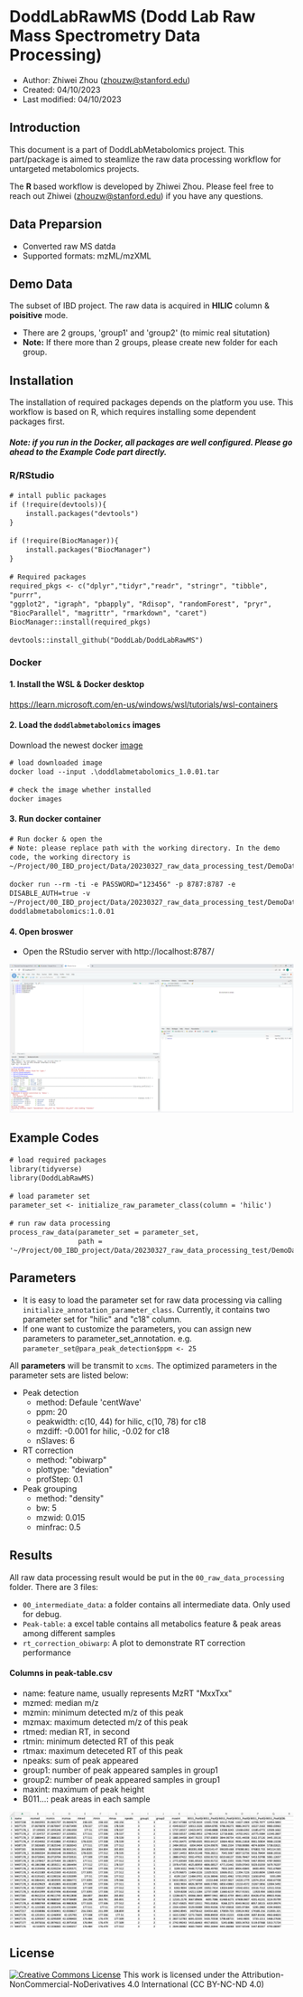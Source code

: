 # DoddLabRawMS (Dodd Lab Raw Mass Spectrometry Data Processing)
- Author: Zhiwei Zhou (zhouzw@stanford.edu)
- Created: 04/10/2023
- Last modified: 04/10/2023

## Introduction
This document is a part of DoddLabMetabolomics project. This part/package is aimed to steamlize the raw data processing workflow for untargeted metabolomics projects. 

The **R** based workflow is developed by Zhiwei Zhou. Please feel free to reach out Zhiwei (zhouzw@stanford.edu) if you have any questions.

## Data Preparsion
- Converted raw MS datda
- Supported formats: mzML/mzXML

## Demo Data
The subset of IBD project. The raw data is acquired in **HILIC** column & **poisitive** mode. 
- There are 2 groups, 'group1' and 'group2' (to mimic real situtation)
- **Note:** If there more than 2 groups, please create new folder for each group.


## Installation
The installation of required packages depends on the platform you use. This workflow is based on R, which requires installing some dependent packages first. 

##### Note: if you run in the Docker, all packages are well configured. Please go ahead to the Example Code part directly.

### R/RStudio
```
# intall public packages
if (!require(devtools)){
    install.packages("devtools")
}

if (!require(BiocManager)){
    install.packages("BiocManager")
}

# Required packages
required_pkgs <- c("dplyr","tidyr","readr", "stringr", "tibble", "purrr",
"ggplot2", "igraph", "pbapply", "Rdisop", "randomForest", "pryr", "BiocParallel", "magrittr", "rmarkdown", "caret")
BiocManager::install(required_pkgs)

devtools::install_github("DoddLab/DoddLabRawMS")
```

### Docker
#### 1. Install the WSL & Docker desktop
https://learn.microsoft.com/en-us/windows/wsl/tutorials/wsl-containers

#### 2. Load the `doddlabmetabolomics` images
Download the newest docker [image](https://drive.google.com/drive/folders/1EQmXRtd57-uywytf_J8d7GXtBfkO_rKX?usp=share_link) 
```
# load downloaded image
docker load --input .\doddlabmetabolomics_1.0.01.tar

# check the image whether installed
docker images
```

#### 3. Run docker container
```
# Run docker & open the 
# Note: please replace path with the working directory. In the demo code, the working directory is ~/Project/00_IBD_project/Data/20230327_raw_data_processing_test/DemoData

docker run --rm -ti -e PASSWORD="123456" -p 8787:8787 -e DISABLE_AUTH=true -v ~/Project/00_IBD_project/Data/20230327_raw_data_processing_test/DemoData:/home/rstudio/ doddlabmetabolomics:1.0.01
```

#### 4. Open broswer
- Open the RStudio server with http://localhost:8787/

![](https://raw.githubusercontent.com/JustinZZW/blogImg/main/202304101016826.png)


## Example Codes

```
# load required packages
library(tidyverse)
library(DoddLabRawMS)

# load parameter set
parameter_set <- initialize_raw_parameter_class(column = 'hilic')

# run raw data processing
process_raw_data(parameter_set = parameter_set, 
                 path = '~/Project/00_IBD_project/Data/20230327_raw_data_processing_test/DemoData/')
```


## Parameters
- It is easy to load the parameter set for raw data processing via calling `initialize_annotation_parameter_class`. Currently, it contains two parameter set for "hilic" and "c18" column. 
- If one want to customize the parameters, you can assign new parameters to parameter_set_annotation. e.g. `parameter_set@para_peak_detection$ppm <- 25`

All **parameters** will be transmit to `xcms`. The optimized parameters in the parameter sets are listed below:
- Peak detection
    - method: Defaule 'centWave'
    - ppm: 20
    - peakwidth: c(10, 44) for hilic, c(10, 78) for c18 
    - mzdiff: -0.001 for hilic, -0.02 for c18
    - nSlaves: 6
- RT correction
    - method: "obiwarp"
    - plottype: "deviation"
    - profStep: 0.1
- Peak grouping
    - method: "density"
    - bw: 5
    - mzwid: 0.015
    - minfrac: 0.5

 
## Results
All raw data processing result would be put in the `00_raw_data_processing` folder. There are 3 files:
- `00_intermediate_data`: a folder contains all intermediate data. Only used for debug.
- `Peak-table`: a excel table contains all metabolics feature & peak areas among different samples
- `rt_correction_obiwarp`: A plot to demonstrate RT correction performance

#### Columns in peak-table.csv
- name: feature name, usually represents MzRT "MxxTxx"
- mzmed: median m/z
- mzmin: minimum detected m/z of this peak
- mzmax: maximum detected m/z of this peak
- rtmed: median RT, in second
- rtmin: minimum detected RT of this peak
- rtmax: maximum deteceted RT of this peak
- npeaks: sum of peak appeared
- group1: number of peak appeared samples in group1
- group2: number of peak appeared samples in group1
- maxint: maximum of peak height
- B011...: peak areas in each sample

![](https://raw.githubusercontent.com/JustinZZW/blogImg/main/202304101240785.png)


## License
<a rel="license" href="https://creativecommons.org/licenses/by-nc-nd/4.0/"><img alt="Creative Commons License" style="border-width:0" src="https://i.creativecommons.org/l/by-nc-nd/4.0/88x31.png" /></a> 
This work is licensed under the Attribution-NonCommercial-NoDerivatives 4.0 International (CC BY-NC-ND 4.0)
